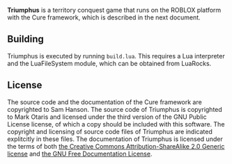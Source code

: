 **Triumphus** is a territory conquest game that runs on the ROBLOX platform with the Cure framework, which is described in the next document.

## Building

Triumphus is executed by running `build.lua`. This requires a Lua interpreter and the LuaFileSystem module, which can be obtained from LuaRocks.

## License

The source code and the documentation of the Cure framework are copyrighted to Sam Hanson. The source code of Triumphus is copyrighted to Mark Otaris and licensed under the third version of the GNU Public License license, of which a copy should be included with this software. The copyright and licensing of source code files of Triumphus are indicated explitcitly in these files. The documentation of Triumphus is licensed under the terms of both [the Creative Commons Attribution-ShareAlike 2.0 Generic license](https://creativecommons.org/licenses/by-sa/2.0) and [the GNU Free Documentation License](https://gnu.org/licenses/fdl.html).
